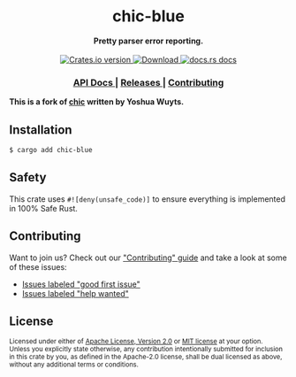 <h1 align="center">chic-blue</h1>
<div align="center">
  <strong>
    Pretty parser error reporting.
  </strong>
</div>

<br />

<div align="center">
  <!-- Crates version -->
  <a href="https://crates.io/crates/chic-blue">
    <img src="https://img.shields.io/crates/v/chic-blue.svg?style=flat-square"
    alt="Crates.io version" />
  </a>
  <!-- Downloads -->
  <a href="https://crates.io/crates/chic-blue">
    <img src="https://img.shields.io/crates/d/chic-blue.svg?style=flat-square"
      alt="Download" />
  </a>
  <!-- docs.rs docs -->
  <a href="https://docs.rs/chic-blue">
    <img src="https://img.shields.io/badge/docs-latest-blue.svg?style=flat-square"
      alt="docs.rs docs" />
  </a>
</div>

<div align="center">
  <h3>
    <a href="https://docs.rs/chic-blue">
      API Docs
    </a>
    <span> | </span>
    <a href="https://github.com/zanieb/chic-blue/releases">
      Releases
    </a>
    <span> | </span>
    <a href="https://github.com/zanieb/chic-blue/blob/master.github/CONTRIBUTING.md">
      Contributing
    </a>
  </h3>
</div>

**This is a fork of [chic](https://github.com/yoshuawuyts/chic) written by Yoshua Wuyts.**

## Installation

```sh
$ cargo add chic-blue
```

## Safety

This crate uses ``#![deny(unsafe_code)]`` to ensure everything is implemented in
100% Safe Rust.

## Contributing

Want to join us? Check out our ["Contributing" guide][contributing] and take a
look at some of these issues:

- [Issues labeled "good first issue"][good-first-issue]
- [Issues labeled "help wanted"][help-wanted]

[contributing]: https://github.com/zanieb/chic-blue/blob/master.github/CONTRIBUTING.md
[good-first-issue]: https://github.com/zanieb/chic-blue/labels/good%20first%20issue
[help-wanted]: https://github.com/zanieb/chic-blue/labels/help%20wanted

## License

<sup>
Licensed under either of <a href="LICENSE-APACHE">Apache License, Version
2.0</a> or <a href="LICENSE-MIT">MIT license</a> at your option.
</sup>

<br/>

<sub>
Unless you explicitly state otherwise, any contribution intentionally submitted
for inclusion in this crate by you, as defined in the Apache-2.0 license, shall
be dual licensed as above, without any additional terms or conditions.
</sub>
